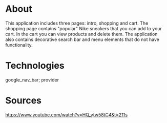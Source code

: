 # About
This application includes three pages: intro, shopping and cart.
The shopping page contains "popular" Nike sneakers that you can add to your cart. 
In the cart you can view products and delete them. 
The application also contains decorative search bar and menu elements that do not have functionality.

# Technologies
google_nav_bar; provider

# Sources
https://www.youtube.com/watch?v=HQ_ytw58tC4&t=211s
